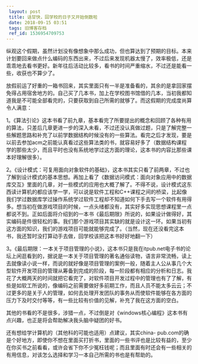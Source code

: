 ```yaml
---
 layout: post
 title: 话甘快，回学校的日子又开始倒数啦
 date: 2018-09-15 03:51
 tags: 旧博客存档
 ref_id: 1536954709753
---
```

纵观这个假期，虽然计划没有像想象中那么成功，但也算达到了预期的目标。本来计划要回来做点什么编码的东西出来，不过后来发现机器太慢了，效率极低，还是乖乖地去看书更好。新年往后活动比较多，看书的时间严重缩水，不过还是能看一些，收获也不算少了。



放假前运了好重的一箱书回来，其实里面只有一半是准备看的，其余的是拿回家摆免得占用宿舍地方的。自己买了几本书，加上在学校图书馆借的几本，当初我都知道我是不可能全部看完的，只要获取到自己所需的就够了。而这假期的完成度尚算令人满意：



1。《算法引论》这本书看了前九章，基本看完了所要提出的概念和回顾了各种有用的算法，只差后几章更进一步的深入未看，不过还没认真做过题，只是了解完整一些解题思路和补充了以前学数据结构时候没有的一些算法。看完之后才发现，要是以前去参加acm之前能认真看过这些算法类的书，就容易好多了（数据结构课程学的那些太少，而且平时也没有系统地学过这方面的理论，这本书的内容比那些课本好理解很多）。



2。《设计模式：可复用面向对象软件的基础》，这本书其实只看了前两章，不过也了解到设计模式的基本思想。再加上看了《数据访问模式：面向对象应用中的数据库交互》里面的几章，对一些模式的应用也大概了解了。不得不说，设计模式这东西读计算机的都应该学一学，可以说是软件工程和C++课程之间的桥梁，比起像我们学过数据库学过操作系统学过软件工程却不知道如何下手去写一个软件有用得多。想当初在做游戏项目的时候，一点头绪都没有，其实好多实现思想课程里一点都说不到。正如后面将介绍到的一本书《最后期限》所说的，如果设计做得好，其实编码是件很轻松的事。我们那个游戏项目其实缺的就是设计这一环。如果当初有这方面的知识，我们的游戏项目可能就能够完成了。（当然，现在还没看完这本书，我还暂时没打算动手去做，回学校该把这本书好好地翻一下）



3。《最后期限：一本关于项目管理的小说》，这本书只是我在itpub.net电子书的论坛上闲逛看到的，据说是一本关于项目管理的著名通俗读物，语言非常流畅，读上去就像读小说一样，而说的就好像是项目管理的案例一般，随着主人公从事几个大型软件开发项目的管理从筹备到完成的阶段，每一阶段都有相应的分析和日志。我花了大概两天的时间就把它看完了，对软件项目开发过程中的管理也有了了解，有些是如软工所说的，像编码之前需要做好多前期工作，而且人员不能太多云云；不过更多的是关于人的管理，如何去处理开发团队的事务从而使软件能够在各方面的压力下及时交付等等，有一些比较有价值的见解，补充了我在这方面的空白。



其他的书看的不是很多，涉猎一点，不过倒是对《windows核心编程》这本书有点兴趣，也正是将会帮助解决我头脑中疑团的好书。



还有想给学计算机的（其他科的可能也适用）点建议，其实china-
pub.com的确是个好地方，即使你不想在里面买打折书，里面的一些书评也是比较有益的，至少在你买书之前看看，或许会省下你不少冤枉钱呢；而且里面有时还会有一些相关的有用信息，对该怎么选择和学习一本自己所需的书也是有帮助的。

